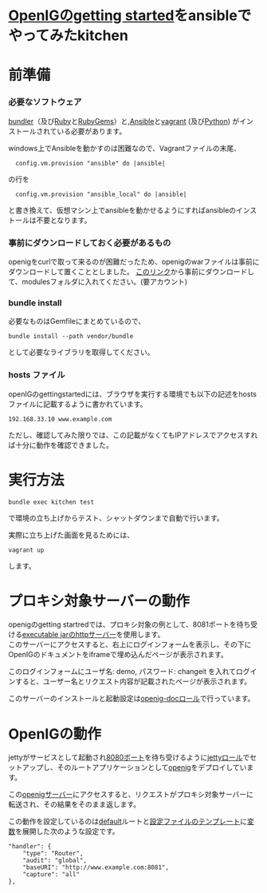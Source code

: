 # [OpenIGのgetting started](https://backstage.forgerock.com/#!/docs/openig/4/gateway-guide#chap-quickstart)をansibleでやってみたkitchen

前準備
=====

### 必要なソフトウェア

[bundler](http://bundler.io)（及び[Ruby](https://www.ruby-lang.org/ja/downloads/)と[RubyGems](https://rubygems.org/pages/download)）と,[Ansible](http://www.ansible.com)と[vagrant](https://www.vagrantup.com) (及び[Python](https://www.python.org)) がインストールされている必要があります。

windows上でAnsibleを動かすのは困難なので、Vagrantファイルの末尾、
```ruby:Vagrantfile
  config.vm.provision "ansible" do |ansible|
```
の行を
```ruby:vagrantfile
  config.vm.provision "ansible_local" do |ansible|
```
と書き換えて、仮想マシン上でansibleを動かせるようにすればansibleのインストールは不要となります。

### 事前にダウンロードしておく必要があるもの

openigをcurlで取って来るのが困難だったため、openigのwarファイルは事前にダウンロードして置くこととしました。
[このリンク](https://backstage.forgerock.com/cp/portal/cloudstorage/AVKC50BRwLBPh3c27BPO?redirect)から事前にダウンロードして、modulesフォルダに入れてください。(要アカウント)

### bundle install

必要なものはGemfileにまとめているので、

```
bundle install --path vendor/bundle
```

として必要なライブラリを取得してください。

### hosts ファイル

openIGのgettingstartedには、ブラウザを実行する環境でも以下の記述をhostsファイルに記載するように書かれています。

```
192.168.33.10 www.example.com
```

ただし、確認してみた限りでは、この記載がなくてもIPアドレスでアクセスすれば十分に動作を確認できました。

実行方法
=======

```
bundle exec kitchen test
```

で環境の立ち上げからテスト、シャットダウンまで自動で行います。

実際に立ち上げた画面を見るためには、

```
vagrant up
```

します。

プロキシ対象サーバーの動作
======================

openigのgetting startredでは、プロキシ対象の例として、8081ポートを待ち受ける[executable jarのhttpサーバー](http://192.168.33.10:8081/)を使用します。  
このサーバーにアクセスすると、右上にログインフォームを表示し、その下にOpenIGのドキュメントをiframeで埋め込んだページが表示されます。

このログインフォームにユーザ名: demo, パスワード: changeit を入れてログインすると、ユーザー名とリクエスト内容が記載されたページが表示されます。

このサーバーのインストールと起動設定は[openig-docロール](roles/openig-doc)で行っています。

OpenIGの動作
===========

jettyがサービスとして起動され[8080ポート](http://192.168.33.10:8080/)を待ち受けるように[jettyロール](roles/jetty)でセットアップし、そのルートアプリケーションとして[openig](roles/openig)をデプロイしています。

この[openigサーバー](http://192.168.33.10:8080/)にアクセスすると、リクエストがプロキシ対象サーバーに転送され、その結果をそのまま返します。

この動作を設定しているのは[default](roles/openig-config_for_openig-doc/templates/routes/99-default.json)ルートと[設定ファイルのテンプレート](roles/openig-config_for_openig-doc/templates/config.json)に[変数](roles/openig-config_for_openig-doc/vars/main.yml)を展開した次のような設定です。

```json:handler定義
"handler": {
    "type": "Router",
    "audit": "global",
    "baseURI": "http://www.example.com:8081",
    "capture": "all"
},
```
